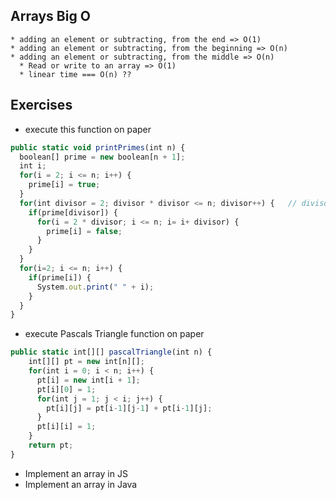 ## Arrays Big O
	* adding an element or subtracting, from the end => O(1)
	* adding an element or subtracting, from the beginning => O(n)
	* adding an element or subtracting, from the middle => O(n)
      * Read or write to an array => O(1)  
      * linear time === O(n) ??
## Exercises
  * execute this function on paper
  ```js
public static void printPrimes(int n) {
    boolean[] prime = new boolean[n + 1];
    int i;
    for(i = 2; i <= n; i++) {
      prime[i] = true;  	
    }
    for(int divisor = 2; divisor * divisor <= n; divisor++) {   // divisor <= sq.rt(n) 
      if(prime[divisor]) {
        for(i = 2 * divisor; i <= n; i= i+ divisor) {
          prime[i] = false;
        }
      }
    }
    for(i=2; i <= n; i++) {
      if(prime[i]) {
        System.out.print(" " + i);
      }
    }  
}  

```
  * execute Pascals Triangle function on paper 
  
```js
public static int[][] pascalTriangle(int n) {
    int[][] pt = new int[n][];
    for(int i = 0; i < n; i++) {
      pt[i] = new int[i + 1];
      pt[i][0] = 1;
      for(int j = 1; j < i; j++) {
        pt[i][j] = pt[i-1][j-1] + pt[i-1][j];
      }
      pt[i][i] = 1;
    }
    return pt;
}
```

* Implement an array in JS
* Implement an array in Java
